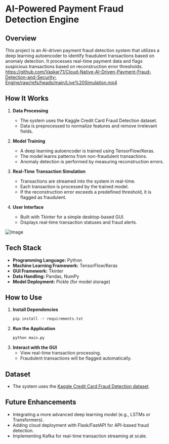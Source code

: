 # AI-Powered Payment Fraud Detection Engine  

## Overview  
This project is an AI-driven payment fraud detection system that utilizes a deep learning autoencoder to identify fraudulent transactions based on anomaly detection. It processes real-time payment data and flags suspicious transactions based on reconstruction error thresholds.  
https://github.com/Vaskar71/Cloud-Native-AI-Driven-Payment-Fraud-Detection-and-Security-Engine/raw/refs/heads/main/Live%20Simulation.mp4

## How It Works  
1. **Data Processing**  
   - The system uses the Kaggle Credit Card Fraud Detection dataset.  
   - Data is preprocessed to normalize features and remove irrelevant fields.  

2. **Model Training**  
   - A deep learning autoencoder is trained using TensorFlow/Keras.  
   - The model learns patterns from non-fraudulent transactions.  
   - Anomaly detection is performed by measuring reconstruction errors.  

3. **Real-Time Transaction Simulation**  
   - Transactions are streamed into the system in real-time.  
   - Each transaction is processed by the trained model.  
   - If the reconstruction error exceeds a predefined threshold, it is flagged as fraudulent.  

4. **User Interface**  
   - Built with Tkinter for a simple desktop-based GUI.  
   - Displays real-time transaction statuses and fraud alerts.

    
![Image](https://github.com/user-attachments/assets/e454ad09-53e6-48ec-8b59-f273f07db1c1)

## Tech Stack  
- **Programming Language:** Python  
- **Machine Learning Framework:** TensorFlow/Keras  
- **GUI Framework:** Tkinter  
- **Data Handling:** Pandas, NumPy  
- **Model Deployment:** Pickle (for model storage)  

## How to Use  
1. **Install Dependencies**  
   ```bash
   pip install -r requirements.txt
   ```  
2. **Run the Application**  
   ```bash
   python main.py
   ```  
3. **Interact with the GUI**  
   - View real-time transaction processing.  
   - Fraudulent transactions will be flagged automatically.  

## Dataset  
- The system uses the [Kaggle Credit Card Fraud Detection dataset](https://www.kaggle.com/mlg-ulb/creditcardfraud).  

## Future Enhancements  
- Integrating a more advanced deep learning model (e.g., LSTMs or Transformers).  
- Adding cloud deployment with Flask/FastAPI for API-based fraud detection.  
- Implementing Kafka for real-time transaction streaming at scale.  

